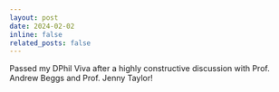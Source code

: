 ```yaml
---
layout: post
date: 2024-02-02
inline: false
related_posts: false
---
```


Passed my DPhil Viva after a highly constructive discussion with Prof. Andrew Beggs and Prof. Jenny Taylor!
